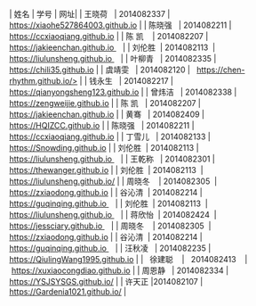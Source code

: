 | 姓名        | 学号  | 网址|
| 王晓荷    | 2014082337 |   https://xiaohe527864003.github.io  |
| 陈晓强    | 2014082211 |   https://ccxiaoqiang.github.io  |
| 陈  凯    | 2014082207 | https://jakieenchan.github.io    |
| 刘伦胜  | 2014082113   | https://liulunsheng.github.io    |
| 叶柳青    | 2014082335 |   https://chili35.github.io  |
| 虞靖雯    | 2014082120 |   https://chen-rhythm.github.io/>  |
| 钱永生    | 2014082217 |   https://qianyongsheng123.github.io  |
| 曾炜洁    | 2014082338 |   https://zengweijie.github.io  |
| 陈  凯    | 2014082207 |   https://jakieenchan.github.io  |
| 黄骞    | 2014082409 |   https://HQIZCC.github.io  |
| 陈晓强    | 2014082211 |   https://ccxiaoqiang.github.io  |
| 丁雪儿    | 2014082133 |   https://Snowding.github.io  |
| 刘伦胜    | 2014082113 | https://liulunsheng.github.io    |
| 王乾称    | 2014082301 |   https://thewanger.github.io  |
| 刘伦胜  | 2014082113   | https://liulunsheng.github.io/  |
| 周晓冬     | 2014082305  | https://zxiaodong.github.io |
| 谷沁清  | 2014082214  | https://guqinqing.github.io    |
| 刘伦胜  | 2014082113   | https://liulunsheng.github.io    |
| 蒋欣怡  | 2014082424   | https://jessciary.github.io    |
| 周晓冬     | 2014082305  | https://zxiaodong.github.io |
| 谷沁清  | 2014082214  | https://guqinqing.github.io    |
| 汪秋凌    | 2014082235 |   https://QiulingWang1995.github.io  |
|   徐建聪     |   2014082413    |  https://xuxiaocongdiao.github.io |
| 周恩静    | 2014082334 |   https://YSJSYSGS.github.io/  |
| 许天正 |2014082107 |   https://Gardenia1021.github.io/  |

